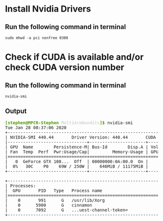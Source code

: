 # Install Nvidia Drivers
## Run the following command in terminal

    sudo mhwd -a pci nonfree 0300

# Check if CUDA is available and/or check CUDA version number
## Run the following command in terminal

    nvidia-smi


## Output

<pre><font color="#4E9A06"><b>[stephen@MPCR-Stephen</b></font><font color="#D3D7CF"><b> MultiArmBandits</b></font><font color="#4E9A06"><b>]$</b></font> nvidia-smi
Tue Jan 28 08:37:06 2020       
+-----------------------------------------------------------------------------+
| NVIDIA-SMI 440.44       Driver Version: 440.44       CUDA Version: 10.2     |
|-------------------------------+----------------------+----------------------+
| GPU  Name        Persistence-M| Bus-Id        Disp.A | Volatile Uncorr. ECC |
| Fan  Temp  Perf  Pwr:Usage/Cap|         Memory-Usage | GPU-Util  Compute M. |
|===============================+======================+======================|
|   0  GeForce GTX 108...  Off  | 00000000:0A:00.0  On |                  N/A |
|  0%   30C    P0    69W / 250W |    646MiB / 11175MiB |      0%      Default |
+-------------------------------+----------------------+----------------------+
                                                                               
+-----------------------------------------------------------------------------+
| Processes:                                                       GPU Memory |
|  GPU       PID   Type   Process name                             Usage      |
|=============================================================================|
|    0       991      G   /usr/lib/Xorg                                432MiB |
|    0      5900      G   cinnamon                                     165MiB |
|    0      7092      G   ...uest-channel-token=                        44MiB |
+-----------------------------------------------------------------------------+
</pre>
